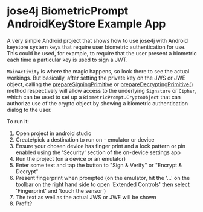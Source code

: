 # jose4j BiometricPrompt AndroidKeyStore Example App

A very simple Android project that shows how to use jose4j with Android keystore system
keys that require user biometric authentication for use. This could be used, for example,
to require that the user present a biometric each time a particular key is used to sign a JWT.

`MainActivity` is where the magic happens, so look there to see the actual workings. But basically, after setting the private key on the JWS or JWE object,
calling the [prepareSigningPrimitive](https://www.javadoc.io/static/org.bitbucket.b_c/jose4j/0.7.3/org/jose4j/jws/JsonWebSignature.html#prepareSigningPrimitive())
or [prepareDecryptingPrimitive()](https://www.javadoc.io/static/org.bitbucket.b_c/jose4j/0.7.3/org/jose4j/jwe/JsonWebEncryption.html#prepareDecryptingPrimitive())
method respectively will allow access to the underlying `Signature` or `Cipher`, which can be used to set up a `BiometricPrompt.CryptoObject`
that can authorize use of the crypto object by showing a biometric authentication dialog to the user.

To run it:

1. Open project in android studio
1. Create/pick a destination to run on - emulator or device
1. Ensure your chosen device has finger print and a lock pattern or
pin enabled using the 'Security' section of the on-device settings app
1. Run the project (on a device or an emulator)
1. Enter some text and tap the button to "Sign & Verify" or "Encrypt & Decrypt"
1. Present fingerprint when prompted (on the emulator, hit the '...'
on the toolbar on the right hand side to open 'Extended Controls' then
select 'Fingerprint' and 'touch the sensor')
1. The text as well as the actual JWS or JWE will be shown
1. Profit?
